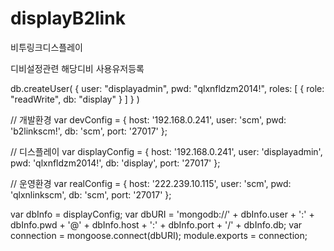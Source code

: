 # displayB2link
비투링크디스플레이


디비설정관련
해당디비 사용유저등록

db.createUser(
    {
        user: "displayadmin",
        pwd: "qlxnfldzm2014!",
        roles: [
            { role: "readWrite", db: "display" }
        ]
    }
)

// 개발환경
var devConfig = {
    host: '192.168.0.241',
    user: 'scm',
    pwd: 'b2linkscm!',
    db: 'scm',
    port: '27017'
};

// 디스플레이
var displayConfig = {
    host: '192.168.0.241',
    user: 'displayadmin',
    pwd: 'qlxnfldzm2014!',
    db: 'display',
    port: '27017'
};

// 운영환경
var realConfig = {
    host: '222.239.10.115',
    user: 'scm',
    pwd: 'qlxnlinkscm',
    db: 'scm',
    port: '27017'
};

var dbInfo = displayConfig;
var dbURI = 'mongodb://' + dbInfo.user + ':' + dbInfo.pwd + '@' + dbInfo.host + ':' + dbInfo.port + '/' + dbInfo.db;
var connection =  mongoose.connect(dbURI);
module.exports = connection;